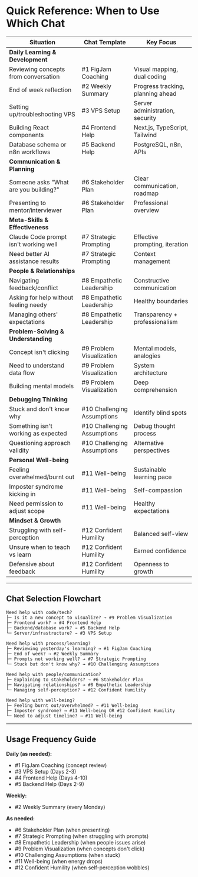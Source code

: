 # Quick Reference: When to Use Which Chat

| Situation | Chat Template | Key Focus |
| --- | --- | --- |
| **Daily Learning & Development** |  |  |
| Reviewing concepts from conversation | #1 FigJam Coaching | Visual mapping, dual coding |
| End of week reflection | #2 Weekly Summary | Progress tracking, planning ahead |
| Setting up/troubleshooting VPS | #3 VPS Setup | Server administration, security |
| Building React components | #4 Frontend Help | Next.js, TypeScript, Tailwind |
| Database schema or n8n workflows | #5 Backend Help | PostgreSQL, n8n, APIs |
| **Communication & Planning** |  |  |
| Someone asks "What are you building?" | #6 Stakeholder Plan | Clear communication, roadmap |
| Presenting to mentor/interviewer | #6 Stakeholder Plan | Professional overview |
| **Meta-Skills & Effectiveness** |  |  |
| Claude Code prompt isn't working well | #7 Strategic Prompting | Effective prompting, iteration |
| Need better AI assistance results | #7 Strategic Prompting | Context management |
| **People & Relationships** |  |  |
| Navigating feedback/conflict | #8 Empathetic Leadership | Constructive communication |
| Asking for help without feeling needy | #8 Empathetic Leadership | Healthy boundaries |
| Managing others' expectations | #8 Empathetic Leadership | Transparency + professionalism |
| **Problem-Solving & Understanding** |  |  |
| Concept isn't clicking | #9 Problem Visualization | Mental models, analogies |
| Need to understand data flow | #9 Problem Visualization | System architecture |
| Building mental models | #9 Problem Visualization | Deep comprehension |
| **Debugging Thinking** |  |  |
| Stuck and don't know why | #10 Challenging Assumptions | Identify blind spots |
| Something isn't working as expected | #10 Challenging Assumptions | Debug thought process |
| Questioning approach validity | #10 Challenging Assumptions | Alternative perspectives |
| **Personal Well-being** |  |  |
| Feeling overwhelmed/burnt out | #11 Well-being | Sustainable learning pace |
| Imposter syndrome kicking in | #11 Well-being | Self-compassion |
| Need permission to adjust scope | #11 Well-being | Healthy expectations |
| **Mindset & Growth** |  |  |
| Struggling with self-perception | #12 Confident Humility | Balanced self-view |
| Unsure when to teach vs learn | #12 Confident Humility | Earned confidence |
| Defensive about feedback | #12 Confident Humility | Openness to growth |

---

## Chat Selection Flowchart

```
Need help with code/tech?
├─ Is it a new concept to visualize? → #9 Problem Visualization
├─ Frontend work? → #4 Frontend Help
├─ Backend/database work? → #5 Backend Help
└─ Server/infrastructure? → #3 VPS Setup

Need help with process/learning?
├─ Reviewing yesterday's learning? → #1 FigJam Coaching
├─ End of week? → #2 Weekly Summary
├─ Prompts not working well? → #7 Strategic Prompting
└─ Stuck but don't know why? → #10 Challenging Assumptions

Need help with people/communication?
├─ Explaining to stakeholders? → #6 Stakeholder Plan
├─ Navigating relationships? → #8 Empathetic Leadership
└─ Managing self-perception? → #12 Confident Humility

Need help with well-being?
├─ Feeling burnt out/overwhelmed? → #11 Well-being
├─ Imposter syndrome? → #11 Well-being OR #12 Confident Humility
└─ Need to adjust timeline? → #11 Well-being

```

---

## Usage Frequency Guide

**Daily (as needed):**

- #1 FigJam Coaching (concept review)
- #3 VPS Setup (Days 2-3)
- #4 Frontend Help (Days 4-10)
- #5 Backend Help (Days 2-9)

**Weekly:**

- #2 Weekly Summary (every Monday)

**As needed:**

- #6 Stakeholder Plan (when presenting)
- #7 Strategic Prompting (when struggling with prompts)
- #8 Empathetic Leadership (when people issues arise)
- #9 Problem Visualization (when concepts don't click)
- #10 Challenging Assumptions (when stuck)
- #11 Well-being (when energy drops)
- #12 Confident Humility (when self-perception wobbles)

